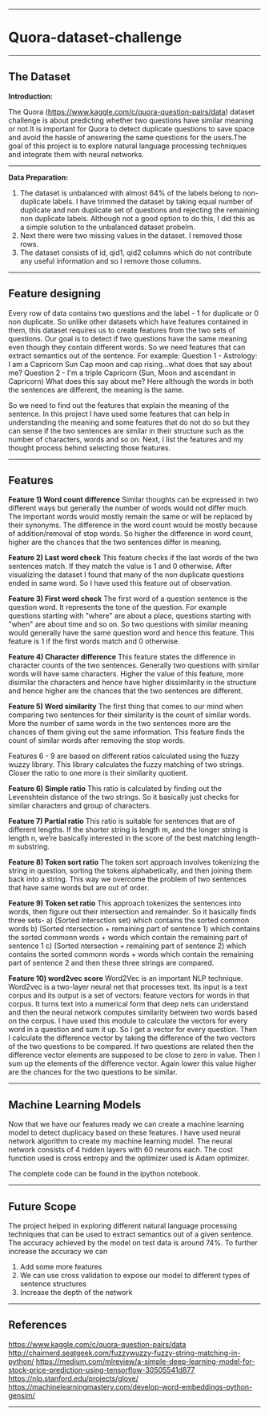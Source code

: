 ********************************************************************************************************************************************************************************************************************************************************************************
# Quora-dataset-challenge

********************************************************************************************************************************************************************************************************************************************************************************
## The Dataset 

**Introduction:**

The Quora (https://www.kaggle.com/c/quora-question-pairs/data) dataset challenge is about predicting whether two questions have similar meaning or not.It is important for Quora to detect duplicate questions to save space and avoid the hassle of answering the same questions for the users.The goal of this project is to explore natural language processing techniques and integrate them with neural networks.

****************************************************************************************************************************************

**Data Preparation:**

1. The dataset is unbalanced with almost 64% of the labels belong to non-duplicate labels. I have trimmed the dataset by taking equal number of duplicate and non duplicate set of questions and rejecting the remaining non duplicate labels. Although not a good option to do this, I did this as a simple solution to the unbalanced dataset probelm. 
2. Next there were two missing values in the dataset. I removed those rows.
3. The dataset consists of id, qid1, qid2 columns which do not contribute any useful information and so I remove those columns. 

********************************************************************************************************************************************************************************************************************************************************************************

## Feature designing 

Every row of data contains two questions and the label - 1 for duplicate or 0 non duplicate. So unlike other datasets which have features contained in them, this dataset requires us to create features from the two sets of questions. Our goal is to detect if two questions have the same meaning even though they contain different words. So we need features that can extract semantics out of the sentence. For example: 
Question 1 - Astrology: I am a Capricorn Sun Cap moon and cap rising...what does that say about me?
Question 2 - I'm a triple Capricorn (Sun, Moon and ascendant in Capricorn) What does this say about me?
Here although the words in both the sentences are different, the meaning is the same. 

So we need to find out the features that explain the meaning of the sentence. In this project I have used some features that can help in understanding the meaning and some features that do not do so but they can sense if the two sentences are similar in their structure such as the number of characters, words and so on. Next, I list the features and my thought process behind selecting those features. 



********************************************************************************************************************************************************************************************************************************************************************************

## Features
 
<b>Feature 1) Word count difference</b>
Similar thoughts can be expressed in two different ways but generally the number of words would not differ much. The important words would mostly remain the same or will be replaced by their synonyms. The difference in the word count would be mostly because of addition/removal of stop words. So higher the difference in word count, higher are the chances that the two sentences differ in meaning. 

<b>Feature 2) Last word check</b>
This feature checks if the last words of the two sentences match. If they match the value is 1 and 0 otherwise. After visualizing the dataset I found that many of the non duplicate questions ended in same word. So I have used this feature out of observation. 

<b>Feature 3) First word check</b>
The first word of a question sentence is the question word. It represents the tone of the question. For example questions starting with "where" are about a place, questions starting with "when" are about time and so on. So two questions with similar meaning would generally have the same question word and hence this feature. This feature is 1 if the first words match and 0 otherwise. 

<b>Feature 4) Character difference</b>
This feature states the difference in character counts of the two sentences. Generally two questions with similar words will have same characters. Higher the value of this feature, more disimilar the characters and hence have higher dissimilarity in the structure and hence higher are the chances that the two sentences are different. 

<b>Feature 5) Word similarity</b>
The first thing that comes to our mind when comparing two sentences for their similarity is the count of similar words. More the number of same words in the two sentences more are the chances of them giving out the same information. This feature finds the count of similar words after removing the stop words. 

Features 6 - 9 are based on different ratios calculated using the fuzzy wuzzy library. This library calculates the fuzzy matching of two strings. Closer the ratio to one more is their similarity quotient.

<b>Feature 6) Simple ratio</b>
This ratio is calculated by finding out the Levenshtein distance of the two strings. So it basically just checks for similar characters and group of characters. 

<b>Feature 7) Partial ratio</b> 
This ratio is suitable for sentences that are of different lengths. If the shorter string is length m, and the longer string is length n, we’re basically interested in the score of the best matching length-m substring. 

<b>Feature 8) Token sort ratio</b>
The token sort approach involves tokenizing the string in question, sorting the tokens alphabetically, and then joining them back into a string. This way we overcome the problem of two sentences that have same words but are out of order. 

<b>Feature 9) Token set ratio</b>
This approach tokenizes the sentences into words, then figure out their intersection and remainder. So it basically finds three sets-
a) (Sorted intersction set) which contains the sorted common words 
b) (Sorted ntersection + remaining part of sentence 1) which contains the sorted commonn words + words which contain the remaining part of sentence 1
c) (Sorted ntersection + remaining part of sentence 2) which contains the sorted commonn words + words which contain the remaining part of sentence 2 
and then these three strings are compared. 

<b>Feature 10) word2vec score</b>
Word2Vec is an important NLP technique. Word2vec is a two-layer neural net that processes text. Its input is a text corpus and its output is a set of vectors: feature vectors for words in that corpus. It turns text into a numerical form that deep nets can understand and then the neural network computes similarity between two words based on the corpus. I have used this module to calculate the vectors for every word in a question and sum it up. So I get a vector for every question. Then I calculate the difference vector by taking the difference of the two vectors of the two questions to be compared. If two questions are related then the difference vector elements are supposed to be close to zero in value. Then I sum up the elements of the difference vector. Again lower this value higher are the chances for the two questions to be similar. 



********************************************************************************************************************************************************************************************************************************************************************************

## Machine Learning Models 

Now that we have our features ready we can create a machine learning model to detect duplicacy based on these features. I have used neural network algorithm to create my machine learning model.
The neural network consists of 4 hidden layers with 60 neurons each. The cost function used is cross entropy and the optimizer used is Adam optimizer. 

The complete code can be found in the ipython notebook.

********************************************************************************************************************************************************************************************************************************************************************************

## Future Scope

The project helped in exploring different natural language processing techniques that can be used to extract semantics out of a given sentence. The accuracy achieved by the model on test data is around 74%. To further increase the accuracy we can
1) Add some more features
2) We can use cross validation to expose our model to different types of sentence structures
3) Increase the depth of the network


********************************************************************************************************************************************************************************************************************************************************************************

## References

https://www.kaggle.com/c/quora-question-pairs/data
http://chairnerd.seatgeek.com/fuzzywuzzy-fuzzy-string-matching-in-python/
https://medium.com/mlreview/a-simple-deep-learning-model-for-stock-price-prediction-using-tensorflow-30505541d877
https://nlp.stanford.edu/projects/glove/
https://machinelearningmastery.com/develop-word-embeddings-python-gensim/


********************************************************************************************************************************************************************************************************************************************************************************


